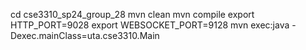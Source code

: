 cd cse3310_sp24_group_28
mvn clean
mvn compile
export HTTP_PORT=9028
export WEBSOCKET_PORT=9128
mvn exec:java -Dexec.mainClass=uta.cse3310.Main
